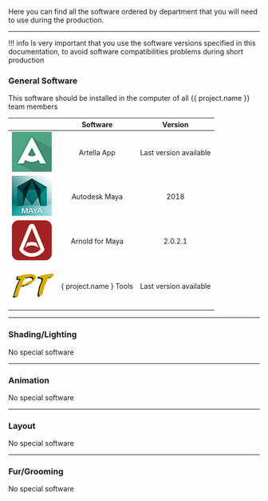 Here you can find all the software ordered by department that you will need to use during the production.
***

!!! info
    Is very important that you use the software versions specified in this documentation, to avoid software
    compatibilities problems during short production

### **General Software**

This software should be installed in the computer of all {{ project.name }} team members

<center>

|    |      Software      |   Version    |
| -------- |:-------------:| :---------:|
| ![Artella icon](../../img/logos/artella.png?style=centerme) | Artella App |  Last version available |
| ![Maya icon](../../img/logos/maya.jpg?style=centerme) | Autodesk Maya |  2018 |
| ![Arnold icon](../../img/logos/arnold.jpg?style=centerme) | Arnold for Maya |  2.0.2.1 |
| ![{{ project.name }} icon](../../img/plottwist_icon.png?style=centerme) | { project.name } Tools |  Last version available |

</center>

***

### **Shading/Lighting**

No special software

***

### **Animation**

No special software

***

### **Layout**

No special software

***

### **Fur/Grooming**

No special software